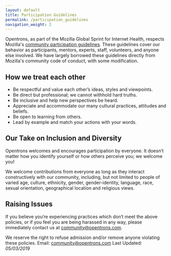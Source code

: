 ```yaml
---
layout: default
title: Participation Guidelines
permalink: /participation_guidelines
navigation_weight: 2
---
```


Opentrons, as part of the Mozilla Global Sprint for Internet Health, respects Mozilla's [community participation guidelines](https://www.mozilla.org/en-US/about/governance/policies/participation/). These guidelines cover our behavior as participants, mentors, experts, staff, volunteers, and anyone else involved.
We have largely borrowed these guidelines directly from Mozilla's community code of conduct, with some modification.

## **How we treat each other**

* Be respectful and value each other’s ideas, styles and viewpoints.
* Be direct but professional; we cannot withhold hard truths.
* Be inclusive and help new perspectives be heard.
* Appreciate and accommodate our many cultural practices, attitudes and beliefs.
* Be open to learning from others.
* Lead by example and match your actions with your words.

## **Our Take on Inclusion and Diversity**

Opentrons welcomes and encourages participation by everyone. It doesn’t matter how you identify yourself or how others perceive you; we welcome you!

We welcome contributions from everyone as long as they interact constructively with our community, including, but not limited to people of varied age, culture, ethnicity, gender, gender-identity, language, race, sexual orientation, geographical location and religious views.

## **Raising Issues**

If you believe you‘re experiencing practices which don‘t meet the above policies, or if you feel you are being harassed in any way, please immediately contact us at community@opentrons.com.

We reserve the right to refuse admission and/or remove anyone violating these policies.
Email: community@opentrons.com
Last Updated: *05/03/2019*
<!--- END HACK-A-TRON PARTICIPATION GUIDLINES --->
